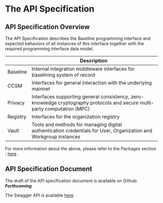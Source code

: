 # The API Specification

## API Specification Overview

The API Specification describes the Baseline programming interface and expected behaviors of all instances of this interface together with the required programming interface data model.

|          | Description                                                                                                               |
| -------- | ------------------------------------------------------------------------------------------------------------------------- |
| Baseline | Internal integration middleware interfaces for baselining system of record                                                |
| CCSM     | Interfaces for general interaction with the underlying mainnet                                                            |
| Privacy  | Interfaces supporting general consistency, zero-knowledge cryptography protocols and secure multi-party computation (MPC) |
| Registry | Interfaces for the organization registry                                                                                  |
| Vault    | Tools and methods for managing digital authentication credentials for User, Organization and Workgroup instances          |

For more information about the above, please refer to the Packages section : [here](../baseline-protocol-code/packages/) .

## API Specification Document

The draft of the API specification document is available on Github: _**Forthcoming**_

The Swagger API is available [here](https://app.swaggerhub.com/apis-docs/prvd/Baseline-Core/v1.0.0).
